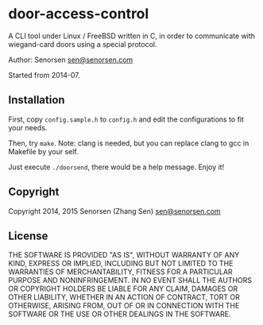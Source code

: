 # door-access-control

A CLI tool under Linux / FreeBSD written in C, in order to communicate with wiegand-card doors using a special protocol.

Author: Senorsen <sen@senorsen.com>

Started from 2014-07.

## Installation

First, copy `config.sample.h` to `config.h` and edit the configurations to fit your needs.

Then, try `make`. Note: clang is needed, but you can replace clang to gcc in Makefile by your self.

Just execute `./doorsend`, there would be a help message. Enjoy it!

## Copyright

Copyright 2014, 2015 Senorsen (Zhang Sen) <sen@senorsen.com> 

## License

THE SOFTWARE IS PROVIDED "AS IS", WITHOUT WARRANTY OF ANY KIND, EXPRESS OR
IMPLIED, INCLUDING BUT NOT LIMITED TO THE WARRANTIES OF MERCHANTABILITY,
FITNESS FOR A PARTICULAR PURPOSE AND NONINFRINGEMENT. IN NO EVENT SHALL THE
AUTHORS OR COPYRIGHT HOLDERS BE LIABLE FOR ANY CLAIM, DAMAGES OR OTHER
LIABILITY, WHETHER IN AN ACTION OF CONTRACT, TORT OR OTHERWISE, ARISING FROM,
OUT OF OR IN CONNECTION WITH THE SOFTWARE OR THE USE OR OTHER DEALINGS IN
THE SOFTWARE. 
